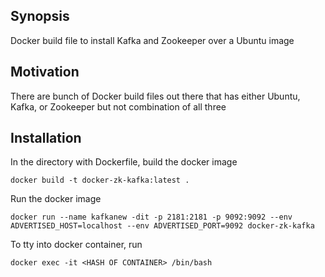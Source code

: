## Synopsis

Docker build file to install Kafka and Zookeeper over a Ubuntu image

## Motivation

There are bunch of Docker build files out there that has either Ubuntu, Kafka, or Zookeeper but not combination of all three

## Installation

In the directory with Dockerfile, build the docker image

```
docker build -t docker-zk-kafka:latest .
```

Run the docker image
```
docker run --name kafkanew -dit -p 2181:2181 -p 9092:9092 --env ADVERTISED_HOST=localhost --env ADVERTISED_PORT=9092 docker-zk-kafka
```

To tty into docker container, run
```
docker exec -it <HASH OF CONTAINER> /bin/bash
```
